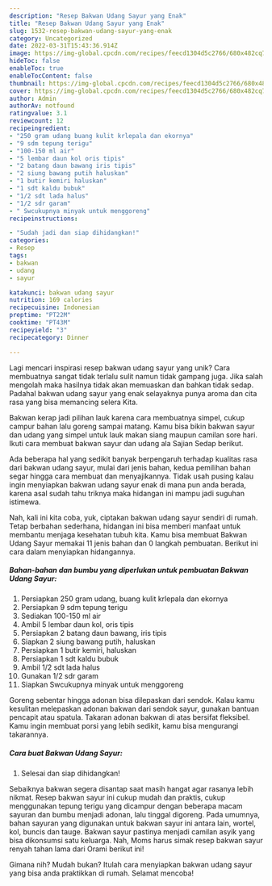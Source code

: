 ```yaml
---
description: "Resep Bakwan Udang Sayur yang Enak"
title: "Resep Bakwan Udang Sayur yang Enak"
slug: 1532-resep-bakwan-udang-sayur-yang-enak
category: Uncategorized
date: 2022-03-31T15:43:36.914Z
image: https://img-global.cpcdn.com/recipes/feecd1304d5c2766/680x482cq70/bakwan-udang-sayur-foto-resep-utama.jpg
hideToc: false
enableToc: true
enableTocContent: false
thumbnail: https://img-global.cpcdn.com/recipes/feecd1304d5c2766/680x482cq70/bakwan-udang-sayur-foto-resep-utama.jpg
cover: https://img-global.cpcdn.com/recipes/feecd1304d5c2766/680x482cq70/bakwan-udang-sayur-foto-resep-utama.jpg
author: Admin
authorAv: notfound
ratingvalue: 3.1
reviewcount: 12
recipeingredient:
- "250 gram udang buang kulit krlepala dan ekornya"
- "9 sdm tepung terigu"
- "100-150 ml air"
- "5 lembar daun kol oris tipis"
- "2 batang daun bawang iris tipis"
- "2 siung bawang putih haluskan"
- "1 butir kemiri haluskan"
- "1 sdt kaldu bubuk"
- "1/2 sdt lada halus"
- "1/2 sdr garam"
- " Swcukupnya minyak untuk menggoreng"
recipeinstructions:

- "Sudah jadi dan siap dihidangkan!"
categories:
- Resep
tags:
- bakwan
- udang
- sayur

katakunci: bakwan udang sayur 
nutrition: 169 calories
recipecuisine: Indonesian
preptime: "PT22M"
cooktime: "PT43M"
recipeyield: "3"
recipecategory: Dinner

---
```





Lagi mencari inspirasi resep bakwan udang sayur yang unik? Cara membuatnya sangat tidak terlalu sulit namun tidak gampang juga. Jika salah mengolah maka hasilnya tidak akan memuaskan dan bahkan tidak sedap. Padahal bakwan udang sayur yang enak selayaknya punya aroma dan cita rasa yang bisa memancing selera Kita.





Bakwan kerap jadi pilihan lauk karena cara membuatnya simpel, cukup campur bahan lalu goreng sampai matang. Kamu bisa bikin bakwan sayur dan udang yang simpel untuk lauk makan siang maupun camilan sore hari. Ikuti cara membuat bakwan sayur dan udang ala Sajian Sedap berikut.

Ada beberapa hal yang sedikit banyak berpengaruh terhadap kualitas rasa dari bakwan udang sayur, mulai dari jenis bahan, kedua pemilihan bahan segar hingga cara membuat dan menyajikannya. Tidak usah pusing kalau ingin menyiapkan bakwan udang sayur enak di mana pun anda berada, karena asal sudah tahu triknya maka hidangan ini mampu jadi suguhan istimewa.






Nah, kali ini kita coba, yuk, ciptakan bakwan udang sayur sendiri di rumah. Tetap berbahan sederhana, hidangan ini bisa memberi manfaat untuk membantu menjaga kesehatan tubuh kita. Kamu bisa membuat Bakwan Udang Sayur memakai 11 jenis bahan dan 0 langkah pembuatan. Berikut ini cara dalam menyiapkan hidangannya.

<!--inarticleads1-->

##### Bahan-bahan dan bumbu yang diperlukan untuk pembuatan Bakwan Udang Sayur:

1. Persiapkan 250 gram udang, buang kulit krlepala dan ekornya
1. Persiapkan 9 sdm tepung terigu
1. Sediakan 100-150 ml air
1. Ambil 5 lembar daun kol, oris tipis
1. Persiapkan 2 batang daun bawang, iris tipis
1. Siapkan 2 siung bawang putih, haluskan
1. Persiapkan 1 butir kemiri, haluskan
1. Persiapkan 1 sdt kaldu bubuk
1. Ambil 1/2 sdt lada halus
1. Gunakan 1/2 sdr garam
1. Siapkan  Swcukupnya minyak untuk menggoreng


Goreng sebentar hingga adonan bisa dilepaskan dari sendok. Kalau kamu kesulitan melepaskan adonan bakwan dari sendok sayur, gunakan bantuan pencapit atau spatula. Takaran adonan bakwan di atas bersifat fleksibel. Kamu ingin membuat porsi yang lebih sedikit, kamu bisa mengurangi takarannya. 

<!--inarticleads2-->

##### Cara buat Bakwan Udang Sayur:


1. Selesai dan siap dihidangkan!

Sebaiknya bakwan segera disantap saat masih hangat agar rasanya lebih nikmat. Resep bakwan sayur ini cukup mudah dan praktis, cukup menggunakan tepung terigu yang dicampur dengan beberapa macam sayuran dan bumbu menjadi adonan, lalu tinggal digoreng. Pada umumnya, bahan sayuran yang digunakan untuk bakwan sayur ini antara lain, wortel, kol, buncis dan tauge. Bakwan sayur pastinya menjadi camilan asyik yang bisa dikonsumsi satu keluarga. Nah, Moms harus simak resep bakwan sayur renyah tahan lama dari Orami berikut ini! 

Gimana nih? Mudah bukan? Itulah cara menyiapkan bakwan udang sayur yang bisa anda praktikkan di rumah. Selamat mencoba!
